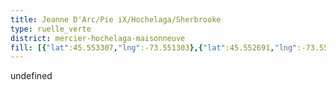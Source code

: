 ```yaml
---
title: Jeanne D'Arc/Pie iX/Hochelaga/Sherbrooke
type: ruelle_verte
district: mercier-hochelaga-maisonneuve
fill: [{"lat":45.553307,"lng":-73.551303},{"lat":45.552691,"lng":-73.55171},{"lat":45.553021,"lng":-73.551496},{"lat":45.55227,"lng":-73.548921},{"lat":45.55254,"lng":-73.548792},{"lat":45.551954,"lng":-73.549157}]
---
```


undefined